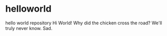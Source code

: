 # helloworld
hello world repository
Hi World!
Why did the chicken cross the road?
We'll truly never know. Sad.
